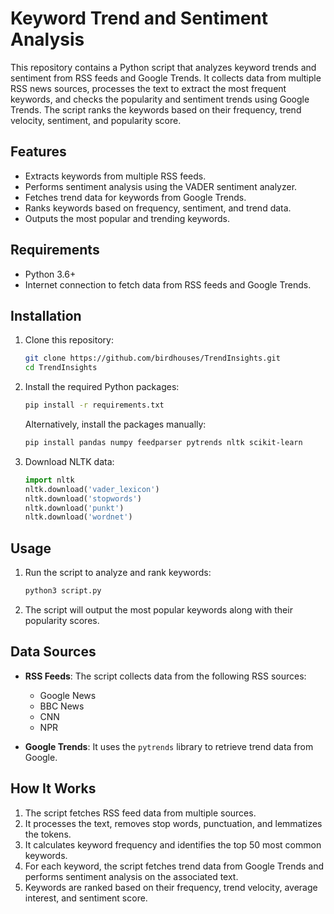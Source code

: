 # Keyword Trend and Sentiment Analysis

This repository contains a Python script that analyzes keyword trends and sentiment from RSS feeds and Google Trends. It collects data from multiple RSS news sources, processes the text to extract the most frequent keywords, and checks the popularity and sentiment trends using Google Trends. The script ranks the keywords based on their frequency, trend velocity, sentiment, and popularity score.

## Features

- Extracts keywords from multiple RSS feeds.
- Performs sentiment analysis using the VADER sentiment analyzer.
- Fetches trend data for keywords from Google Trends.
- Ranks keywords based on frequency, sentiment, and trend data.
- Outputs the most popular and trending keywords.

## Requirements

- Python 3.6+
- Internet connection to fetch data from RSS feeds and Google Trends.

## Installation

1. Clone this repository:

   ```bash
   git clone https://github.com/birdhouses/TrendInsights.git
   cd TrendInsights
   ```

2. Install the required Python packages:

   ```bash
   pip install -r requirements.txt
   ```

   Alternatively, install the packages manually:

   ```bash
   pip install pandas numpy feedparser pytrends nltk scikit-learn
   ```

3. Download NLTK data:

   ```python
   import nltk
   nltk.download('vader_lexicon')
   nltk.download('stopwords')
   nltk.download('punkt')
   nltk.download('wordnet')
   ```

## Usage

1. Run the script to analyze and rank keywords:

   ```bash
   python3 script.py
   ```

2. The script will output the most popular keywords along with their popularity scores.

## Data Sources

- **RSS Feeds**: The script collects data from the following RSS sources:
  - Google News
  - BBC News
  - CNN
  - NPR

- **Google Trends**: It uses the `pytrends` library to retrieve trend data from Google.

## How It Works

1. The script fetches RSS feed data from multiple sources.
2. It processes the text, removes stop words, punctuation, and lemmatizes the tokens.
3. It calculates keyword frequency and identifies the top 50 most common keywords.
4. For each keyword, the script fetches trend data from Google Trends and performs sentiment analysis on the associated text.
5. Keywords are ranked based on their frequency, trend velocity, average interest, and sentiment score.